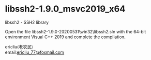 # libssh2-1.9.0_msvc2019_x64


libssh2 - SSH2 library

Open the file libssh2-1.9.0-20200531\win32\libssh2.sln with the 64-bit environment Visual C++ 2019 and complete the compilation.


ericliu(老农民)  
email:ericliu_77@foxmail.com